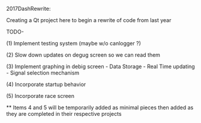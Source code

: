 2017DashRewrite:

Creating a Qt project here to begin a rewrite of code from last year

TODO-

(1) Implement testing system (maybe w/o canlogger ?)

(2) Slow down updates on degug screen so we can read them

(3) Implement graphing in debig screen
	- Data Storage
	- Real Time updating 
	- Signal selection mechanism

(4) Incorporate startup behavior 

(5) Incorporate race screen

** Items 4 and 5 will be temporarily added as minimal pieces then
added as they are completed in their respective projects
